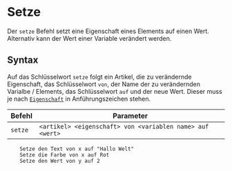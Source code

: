 # Setze

Der `setze` Befehl setzt eine Eigenschaft eines Elements auf einen Wert. Alternativ kann der Wert einer Variable verändert werden.

## Syntax

Auf das Schlüsselwort `setze` folgt ein Artikel, die zu verändernde Eigenschaft, das Schlüsselwort `von`, der Name der zu verändernden Varialbe / Elements, das Schlüsselwort `auf` und der neue Wert. Dieser muss je nach [`Eigenschaft`](/docs/syntax/eigenschaften) in Anführungszeichen stehen.

| Befehl  | Parameter                                                 |
|---------|-----------------------------------------------------------|
| `setze` | `<artikel> <eigenschaft> von <variablen name> auf <wert>` |

```
    Setze den Text von x auf "Hallo Welt"
    Setze die Farbe von x auf Rot
    Setze den Wert von y auf 2
```
